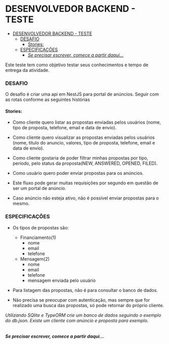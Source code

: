 # DESENVOLVEDOR BACKEND - TESTE

- [DESENVOLVEDOR BACKEND - TESTE](#desenvolvedor-backend---teste)
    - [DESAFIO](#desafio)
      - [Stories:](#stories)
    - [ESPECIFICAÇÕES](#especificações)
      - [_Se precisar escrever, comece a partir daqui..._](#se-precisar-escrever-comece-a-partir-daqui)


Este teste tem como objetivo testar seus conhecimentos e tempo de entrega da atividade.

### DESAFIO
O desafio é criar uma api em NestJS para portal de anúncios. Seguir com as rotas conforme as seguintes histórias

#### Stories:

+ Como cliente quero listar as propostas enviadas pelos usuários (nome, tipo de proposta, telefone, email e data de envio).

+ Como cliente quero visualizar as propostas enviadas pelos usuários (nome, titulo do anuncio, valores, tipo de proposta, telefone, email e data de envio).

+ Como cliente gostaria de poder filtrar minhas propostas por tipo, período, pelo status da proposta(NEW, ANSWERED, OPENED, FILED).

+ Como usuário quero poder enviar propostas para os anúncios.

+ Este fluxo pode gerar muitas requisições por segundo em questão de ser um portal de anúncio.

+ Caso anúncio não esteja ativo, não é possível enviar propostas para o mesmo.

### ESPECIFICAÇÕES
* Os tipos de propostas são: 
    * Financiamento(1)
        * nome
        * email
        * telefone
    * Mensagem(2)
        * nome
        * email
        * telefone
        * mensagem enviada pelo usuário

* Para listagem das propostas, não é para consultar o banco de dados.

* Não precisa se preocupar com autenticação, mas sempre que for realizado uma busca das propostas, só pode retornar do próprio cliente.

_Utilizando SQlite e TypeORM crie um banco de dados seguindo o exemplo do db.json. Existe um cliente com anúncio e proposta para exemplo._

~~~~
~~~~
#### _Se precisar escrever, comece a partir daqui..._
